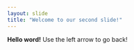 ```yaml
---
layout: slide
title: "Welcome to our second slide!"
---
```

**Hello word!**
Use the left arrow to go back!
